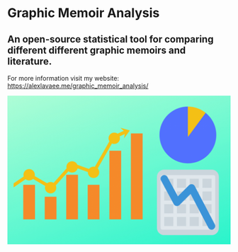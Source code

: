 # Graphic Memoir Analysis

## An open-source statistical tool for comparing different different graphic memoirs and literature.

For more information visit my website: https://alexlavaee.me/graphic_memoir_analysis/

![](images/statistics.png)

